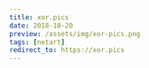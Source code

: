 ```yaml
---
title: xor.pics
date: 2018-10-20
preview: /assets/img/xor-pics.png
tags: [netart]
redirect_to: https://xor.pics
---
```

